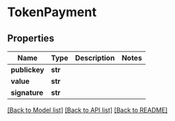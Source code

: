 # TokenPayment

## Properties
Name | Type | Description | Notes
------------ | ------------- | ------------- | -------------
**publickey** | **str** |  | 
**value** | **str** |  | 
**signature** | **str** |  | 

[[Back to Model list]](../README.md#documentation-for-models) [[Back to API list]](../README.md#documentation-for-api-endpoints) [[Back to README]](../README.md)


